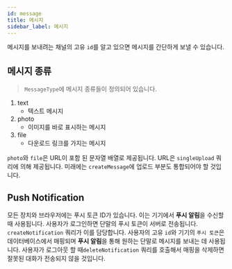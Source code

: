 ```yaml
---
id: message
title: 메시지
sidebar_label: 메시지
---
```


메시지를 보내려는 채널의 고유 `id`를 알고 있으면 메시지를 간단하게 보낼 수 있습니다.

## 메시지 종류

> `MessageType`에 메시지 종류들이 정의되어 있습니다.

1. text
   * 텍스트 메시지
2. photo
   * 이미지를 바로 표시하는 메시지
3. file
   * 다운로드 링크를 가지는 메시지

`photo`와 `file`은 URL이 포함 된 문자열 배열로 제공됩니다. URL은 `singleUpload` 쿼리에 의해 제공됩니다. 미래에는 `createMessage`에 업로드 부분도 통합되어야 할 것입니다.

## Push Notification

모든 장치와 브라우저에는 푸시 토큰 ID가 있습니다. 이는 기기에서 **푸시 알림**을 수신할 때 사용됩니다. 사용자가 로그인하면 단말의 푸시 토큰이 서버로 전송됩니다. `createNotification` 쿼리가 이를 담당합니다. 사용자의 고유 `id`와 기기의 `푸시 토큰`은 데이터베이스에서 매핑되며 **푸시 알림**을 통해 원하는 단말로 메시지를 보내는 데 사용됩니다. 사용자가 로그아웃 할 때`deleteNotification` 쿼리를 호출해서 매핑을 삭제하면 잘못된 대화가 전송되지 않을 것입니다.
